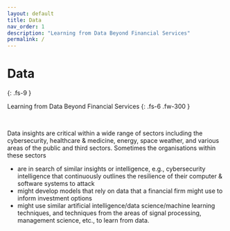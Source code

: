 ```yaml
---
layout: default
title: Data
nav_order: 1
description: "Learning from Data Beyond Financial Services"
permalink: /
---
```


# Data
{: .fs-9 }

Learning from Data Beyond Financial Services
{: .fs-6 .fw-300 }

<br>

Data insights are critical within a wide range of sectors including the cybersecurity, healthcare & medicine, energy, space weather, and various areas of the public and third sectors.  Sometimes the organisations within these sectors

<ul>
<li>are in search of similar insights or intelligence, e.g., cybersecurity intelligence that continuously outlines the resilience of their computer & software systems to attack</li>

<li>might develop models that rely on data that a financial firm might use to inform investment options</li>

<li>might use similar artificial intelligence/data science/machine learning techniques, and techniques from the areas of signal processing, management science, etc., to learn from data.</li>
</ul>

<br>



<br>
<br>

<br>
<br>

<br>
<br>

<br>
<br>